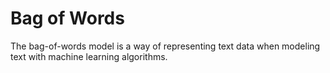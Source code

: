 # Bag of Words
The bag-of-words model is a way of representing text data when modeling text with machine learning algorithms.
